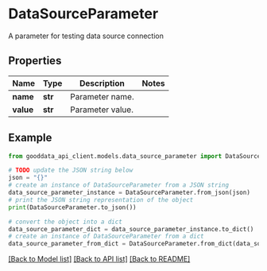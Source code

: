 # DataSourceParameter

A parameter for testing data source connection

## Properties

Name | Type | Description | Notes
------------ | ------------- | ------------- | -------------
**name** | **str** | Parameter name. | 
**value** | **str** | Parameter value. | 

## Example

```python
from gooddata_api_client.models.data_source_parameter import DataSourceParameter

# TODO update the JSON string below
json = "{}"
# create an instance of DataSourceParameter from a JSON string
data_source_parameter_instance = DataSourceParameter.from_json(json)
# print the JSON string representation of the object
print(DataSourceParameter.to_json())

# convert the object into a dict
data_source_parameter_dict = data_source_parameter_instance.to_dict()
# create an instance of DataSourceParameter from a dict
data_source_parameter_from_dict = DataSourceParameter.from_dict(data_source_parameter_dict)
```
[[Back to Model list]](../README.md#documentation-for-models) [[Back to API list]](../README.md#documentation-for-api-endpoints) [[Back to README]](../README.md)


